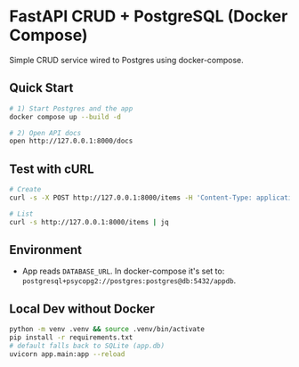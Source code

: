 # FastAPI CRUD + PostgreSQL (Docker Compose)

Simple CRUD service wired to Postgres using docker-compose.

## Quick Start
```bash
# 1) Start Postgres and the app
docker compose up --build -d

# 2) Open API docs
open http://127.0.0.1:8000/docs
```

## Test with cURL
```bash
# Create
curl -s -X POST http://127.0.0.1:8000/items -H 'Content-Type: application/json'   -d '{"name":"pen","description":"blue ink","price":12.5}' | jq

# List
curl -s http://127.0.0.1:8000/items | jq
```

## Environment
- App reads `DATABASE_URL`. In docker-compose it's set to:
  `postgresql+psycopg2://postgres:postgres@db:5432/appdb`.

## Local Dev without Docker
```bash
python -m venv .venv && source .venv/bin/activate
pip install -r requirements.txt
# default falls back to SQLite (app.db)
uvicorn app.main:app --reload
```
